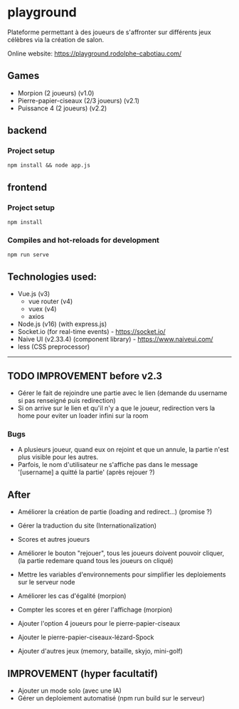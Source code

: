 # playground
Plateforme permettant à des joueurs de s'affronter sur différents jeux célèbres via la création de salon.

Online website: https://playground.rodolphe-cabotiau.com/

## Games

- Morpion (2 joueurs) (v1.0)
- Pierre-papier-ciseaux (2/3 joueurs) (v2.1)
- Puissance 4 (2 joueurs) (v2.2)

## backend 

### Project setup
```
npm install && node app.js
```

## frontend

### Project setup
```
npm install
```

### Compiles and hot-reloads for development
```
npm run serve
```


## Technologies used:

- Vue.js (v3)
  - vue router (v4)
  - vuex (v4)
  - axios
- Node.js (v16) (with express.js)
- Socket.io (for real-time events) - https://socket.io/
- Naive UI (v2.33.4) (component library) - https://www.naiveui.com/
- less (CSS preprocessor)


-----------------------


## TODO IMPROVEMENT before v2.3

- Gérer le fait de rejoindre une partie avec le lien (demande du username si pas renseigné puis redirection)
- Si on arrive sur le lien et qu'il n'y a que le joueur, redirection vers la home pour eviter un loader infini sur la room

### Bugs

- A plusieurs joueur, quand eux on rejoint et que un annule, la partie n'est plus visible pour les autres.
- Parfois, le nom d'utilisateur ne s'affiche pas dans le message '[username] a quitté la partie' (après rejouer ?)

## After

- Améliorer la création de partie (loading and redirect...) (promise ?)

- Gérer la traduction du site (Internationalization)
- Scores et autres joueurs

- Améliorer le bouton "rejouer", tous les joueurs doivent pouvoir cliquer, (la partie redemare quand tous les joueurs on cliqué)
- Mettre les variables d'environnements pour simplifier les deploiements sur le serveur node

- Améliorer les cas d'égalité (morpion)
- Compter les scores et en gérer l'affichage (morpion)

- Ajouter l'option 4 joueurs pour le pierre-papier-ciseaux
- Ajouter le pierre-papier-ciseaux-lézard-Spock
- Ajouter d'autres jeux (memory, bataille, skyjo, mini-golf)

## IMPROVEMENT (hyper facultatif)

- Ajouter un mode solo (avec une IA)
- Gérer un deploiement automatisé (npm run build sur le serveur)
